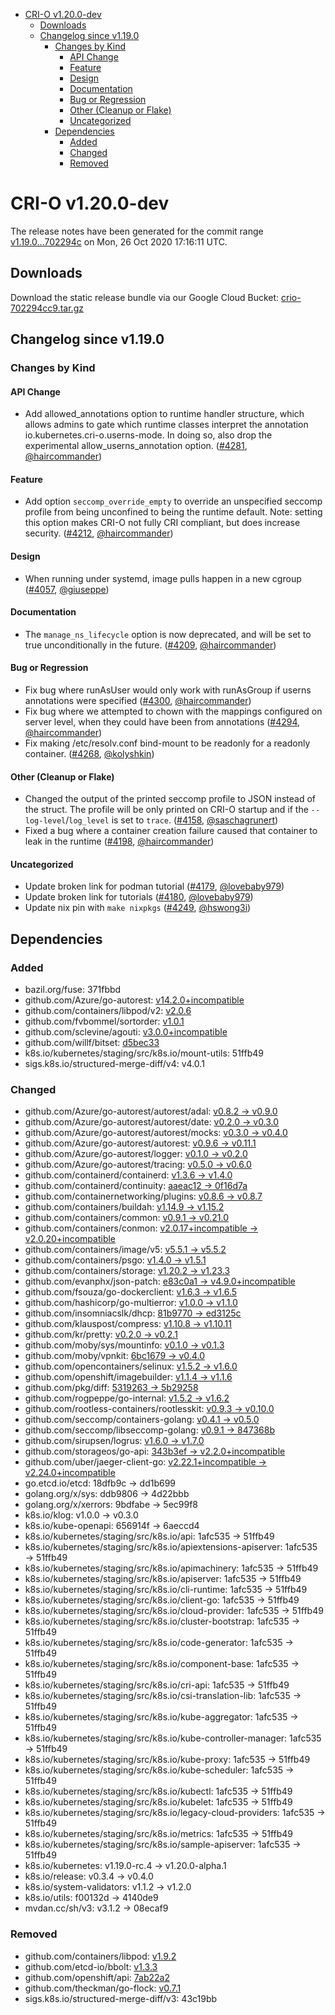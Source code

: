 - [CRI-O v1.20.0-dev](#cri-o-v1200-dev)
  - [Downloads](#downloads)
  - [Changelog since v1.19.0](#changelog-since-v1190)
    - [Changes by Kind](#changes-by-kind)
      - [API Change](#api-change)
      - [Feature](#feature)
      - [Design](#design)
      - [Documentation](#documentation)
      - [Bug or Regression](#bug-or-regression)
      - [Other (Cleanup or Flake)](#other-cleanup-or-flake)
      - [Uncategorized](#uncategorized)
    - [Dependencies](#dependencies)
      - [Added](#added)
      - [Changed](#changed)
      - [Removed](#removed)

# CRI-O v1.20.0-dev

The release notes have been generated for the commit range
[v1.19.0...702294c](https://github.com/cri-o/cri-o/compare/v1.19.0...702294cc9cf5d7daa2245c3f6076f0513161035b) on Mon, 26 Oct 2020 17:16:11 UTC.

## Downloads

Download the static release bundle via our Google Cloud Bucket:
[crio-702294cc9.tar.gz][0]

[0]: https://storage.googleapis.com/k8s-conform-cri-o/artifacts/crio-702294cc9.tar.gz

## Changelog since v1.19.0

### Changes by Kind

#### API Change
 - Add allowed_annotations option to runtime handler structure, which allows admins to gate which runtime classes interpret the annotation io.kubernetes.cri-o.userns-mode. In doing so, also drop the experimental allow_userns_annotation option. ([#4281](https://github.com/cri-o/cri-o/pull/4281), [@haircommander](https://github.com/haircommander))

#### Feature
 - Add option `seccomp_override_empty` to override an unspecified seccomp profile from being unconfined to being the runtime default. Note: setting this option makes CRI-O not fully CRI compliant, but does increase security. ([#4212](https://github.com/cri-o/cri-o/pull/4212), [@haircommander](https://github.com/haircommander))

#### Design
 - When running under systemd, image pulls happen in a new cgroup ([#4057](https://github.com/cri-o/cri-o/pull/4057), [@giuseppe](https://github.com/giuseppe))

#### Documentation
 - The `manage_ns_lifecycle` option is now deprecated, and will be set to true unconditionally in the future. ([#4209](https://github.com/cri-o/cri-o/pull/4209), [@haircommander](https://github.com/haircommander))

#### Bug or Regression
 - Fix bug where runAsUser would only work with runAsGroup if userns annotations were specified ([#4300](https://github.com/cri-o/cri-o/pull/4300), [@haircommander](https://github.com/haircommander))
 - Fix bug where we attempted to chown with the mappings configured on server level, when they could have been from annotations ([#4294](https://github.com/cri-o/cri-o/pull/4294), [@haircommander](https://github.com/haircommander))
 - Fix making /etc/resolv.conf bind-mount to be readonly for a readonly container. ([#4268](https://github.com/cri-o/cri-o/pull/4268), [@kolyshkin](https://github.com/kolyshkin))

#### Other (Cleanup or Flake)
 - Changed the output of the printed seccomp profile to JSON instead of the struct. The profile will be only printed on CRI-O startup and if the `--log-level`/`log_level` is set to `trace`. ([#4158](https://github.com/cri-o/cri-o/pull/4158), [@saschagrunert](https://github.com/saschagrunert))
 - Fixed a bug where a container creation failure caused that container to leak in the runtime ([#4198](https://github.com/cri-o/cri-o/pull/4198), [@haircommander](https://github.com/haircommander))

#### Uncategorized
 - Update broken link for podman tutorial ([#4179](https://github.com/cri-o/cri-o/pull/4179), [@lovebaby979](https://github.com/lovebaby979))
 - Update broken link for tutorials ([#4180](https://github.com/cri-o/cri-o/pull/4180), [@lovebaby979](https://github.com/lovebaby979))
 - Update nix pin with `make nixpkgs` ([#4249](https://github.com/cri-o/cri-o/pull/4249), [@hswong3i](https://github.com/hswong3i))

## Dependencies

### Added
- bazil.org/fuse: 371fbbd
- github.com/Azure/go-autorest: [v14.2.0+incompatible](https://github.com/Azure/go-autorest/tree/v14.2.0)
- github.com/containers/libpod/v2: [v2.0.6](https://github.com/containers/libpod/v2/tree/v2.0.6)
- github.com/fvbommel/sortorder: [v1.0.1](https://github.com/fvbommel/sortorder/tree/v1.0.1)
- github.com/sclevine/agouti: [v3.0.0+incompatible](https://github.com/sclevine/agouti/tree/v3.0.0)
- github.com/willf/bitset: [d5bec33](https://github.com/willf/bitset/tree/d5bec33)
- k8s.io/kubernetes/staging/src/k8s.io/mount-utils: 51ffb49
- sigs.k8s.io/structured-merge-diff/v4: v4.0.1

### Changed
- github.com/Azure/go-autorest/autorest/adal: [v0.8.2 → v0.9.0](https://github.com/Azure/go-autorest/autorest/adal/compare/v0.8.2...v0.9.0)
- github.com/Azure/go-autorest/autorest/date: [v0.2.0 → v0.3.0](https://github.com/Azure/go-autorest/autorest/date/compare/v0.2.0...v0.3.0)
- github.com/Azure/go-autorest/autorest/mocks: [v0.3.0 → v0.4.0](https://github.com/Azure/go-autorest/autorest/mocks/compare/v0.3.0...v0.4.0)
- github.com/Azure/go-autorest/autorest: [v0.9.6 → v0.11.1](https://github.com/Azure/go-autorest/autorest/compare/v0.9.6...v0.11.1)
- github.com/Azure/go-autorest/logger: [v0.1.0 → v0.2.0](https://github.com/Azure/go-autorest/logger/compare/v0.1.0...v0.2.0)
- github.com/Azure/go-autorest/tracing: [v0.5.0 → v0.6.0](https://github.com/Azure/go-autorest/tracing/compare/v0.5.0...v0.6.0)
- github.com/containerd/containerd: [v1.3.6 → v1.4.0](https://github.com/containerd/containerd/compare/v1.3.6...v1.4.0)
- github.com/containerd/continuity: [aaeac12 → 0f16d7a](https://github.com/containerd/continuity/compare/aaeac12...0f16d7a)
- github.com/containernetworking/plugins: [v0.8.6 → v0.8.7](https://github.com/containernetworking/plugins/compare/v0.8.6...v0.8.7)
- github.com/containers/buildah: [v1.14.9 → v1.15.2](https://github.com/containers/buildah/compare/v1.14.9...v1.15.2)
- github.com/containers/common: [v0.9.1 → v0.21.0](https://github.com/containers/common/compare/v0.9.1...v0.21.0)
- github.com/containers/conmon: [v2.0.17+incompatible → v2.0.20+incompatible](https://github.com/containers/conmon/compare/v2.0.17...v2.0.20)
- github.com/containers/image/v5: [v5.5.1 → v5.5.2](https://github.com/containers/image/v5/compare/v5.5.1...v5.5.2)
- github.com/containers/psgo: [v1.4.0 → v1.5.1](https://github.com/containers/psgo/compare/v1.4.0...v1.5.1)
- github.com/containers/storage: [v1.20.2 → v1.23.3](https://github.com/containers/storage/compare/v1.20.2...v1.23.3)
- github.com/evanphx/json-patch: [e83c0a1 → v4.9.0+incompatible](https://github.com/evanphx/json-patch/compare/e83c0a1...v4.9.0)
- github.com/fsouza/go-dockerclient: [v1.6.3 → v1.6.5](https://github.com/fsouza/go-dockerclient/compare/v1.6.3...v1.6.5)
- github.com/hashicorp/go-multierror: [v1.0.0 → v1.1.0](https://github.com/hashicorp/go-multierror/compare/v1.0.0...v1.1.0)
- github.com/insomniacslk/dhcp: [81b9770 → ed3125c](https://github.com/insomniacslk/dhcp/compare/81b9770...ed3125c)
- github.com/klauspost/compress: [v1.10.8 → v1.10.11](https://github.com/klauspost/compress/compare/v1.10.8...v1.10.11)
- github.com/kr/pretty: [v0.2.0 → v0.2.1](https://github.com/kr/pretty/compare/v0.2.0...v0.2.1)
- github.com/moby/sys/mountinfo: [v0.1.0 → v0.1.3](https://github.com/moby/sys/mountinfo/compare/v0.1.0...v0.1.3)
- github.com/moby/vpnkit: [6bc1679 → v0.4.0](https://github.com/moby/vpnkit/compare/6bc1679...v0.4.0)
- github.com/opencontainers/selinux: [v1.5.2 → v1.6.0](https://github.com/opencontainers/selinux/compare/v1.5.2...v1.6.0)
- github.com/openshift/imagebuilder: [v1.1.4 → v1.1.6](https://github.com/openshift/imagebuilder/compare/v1.1.4...v1.1.6)
- github.com/pkg/diff: [5319263 → 5b29258](https://github.com/pkg/diff/compare/5319263...5b29258)
- github.com/rogpeppe/go-internal: [v1.5.2 → v1.6.2](https://github.com/rogpeppe/go-internal/compare/v1.5.2...v1.6.2)
- github.com/rootless-containers/rootlesskit: [v0.9.3 → v0.10.0](https://github.com/rootless-containers/rootlesskit/compare/v0.9.3...v0.10.0)
- github.com/seccomp/containers-golang: [v0.4.1 → v0.5.0](https://github.com/seccomp/containers-golang/compare/v0.4.1...v0.5.0)
- github.com/seccomp/libseccomp-golang: [v0.9.1 → 847368b](https://github.com/seccomp/libseccomp-golang/compare/v0.9.1...847368b)
- github.com/sirupsen/logrus: [v1.6.0 → v1.7.0](https://github.com/sirupsen/logrus/compare/v1.6.0...v1.7.0)
- github.com/storageos/go-api: [343b3ef → v2.2.0+incompatible](https://github.com/storageos/go-api/compare/343b3ef...v2.2.0)
- github.com/uber/jaeger-client-go: [v2.22.1+incompatible → v2.24.0+incompatible](https://github.com/uber/jaeger-client-go/compare/v2.22.1...v2.24.0)
- go.etcd.io/etcd: 18dfb9c → dd1b699
- golang.org/x/sys: ddb9806 → 4d22bbb
- golang.org/x/xerrors: 9bdfabe → 5ec99f8
- k8s.io/klog: v1.0.0 → v0.3.0
- k8s.io/kube-openapi: 656914f → 6aeccd4
- k8s.io/kubernetes/staging/src/k8s.io/api: 1afc535 → 51ffb49
- k8s.io/kubernetes/staging/src/k8s.io/apiextensions-apiserver: 1afc535 → 51ffb49
- k8s.io/kubernetes/staging/src/k8s.io/apimachinery: 1afc535 → 51ffb49
- k8s.io/kubernetes/staging/src/k8s.io/apiserver: 1afc535 → 51ffb49
- k8s.io/kubernetes/staging/src/k8s.io/cli-runtime: 1afc535 → 51ffb49
- k8s.io/kubernetes/staging/src/k8s.io/client-go: 1afc535 → 51ffb49
- k8s.io/kubernetes/staging/src/k8s.io/cloud-provider: 1afc535 → 51ffb49
- k8s.io/kubernetes/staging/src/k8s.io/cluster-bootstrap: 1afc535 → 51ffb49
- k8s.io/kubernetes/staging/src/k8s.io/code-generator: 1afc535 → 51ffb49
- k8s.io/kubernetes/staging/src/k8s.io/component-base: 1afc535 → 51ffb49
- k8s.io/kubernetes/staging/src/k8s.io/cri-api: 1afc535 → 51ffb49
- k8s.io/kubernetes/staging/src/k8s.io/csi-translation-lib: 1afc535 → 51ffb49
- k8s.io/kubernetes/staging/src/k8s.io/kube-aggregator: 1afc535 → 51ffb49
- k8s.io/kubernetes/staging/src/k8s.io/kube-controller-manager: 1afc535 → 51ffb49
- k8s.io/kubernetes/staging/src/k8s.io/kube-proxy: 1afc535 → 51ffb49
- k8s.io/kubernetes/staging/src/k8s.io/kube-scheduler: 1afc535 → 51ffb49
- k8s.io/kubernetes/staging/src/k8s.io/kubectl: 1afc535 → 51ffb49
- k8s.io/kubernetes/staging/src/k8s.io/kubelet: 1afc535 → 51ffb49
- k8s.io/kubernetes/staging/src/k8s.io/legacy-cloud-providers: 1afc535 → 51ffb49
- k8s.io/kubernetes/staging/src/k8s.io/metrics: 1afc535 → 51ffb49
- k8s.io/kubernetes/staging/src/k8s.io/sample-apiserver: 1afc535 → 51ffb49
- k8s.io/kubernetes: v1.19.0-rc.4 → v1.20.0-alpha.1
- k8s.io/release: v0.3.4 → v0.4.0
- k8s.io/system-validators: v1.1.2 → v1.2.0
- k8s.io/utils: f00132d → 4140de9
- mvdan.cc/sh/v3: v3.1.2 → 08ecaf9

### Removed
- github.com/containers/libpod: [v1.9.2](https://github.com/containers/libpod/tree/v1.9.2)
- github.com/etcd-io/bbolt: [v1.3.3](https://github.com/etcd-io/bbolt/tree/v1.3.3)
- github.com/openshift/api: [7ab22a2](https://github.com/openshift/api/tree/7ab22a2)
- github.com/theckman/go-flock: [v0.7.1](https://github.com/theckman/go-flock/tree/v0.7.1)
- sigs.k8s.io/structured-merge-diff/v3: 43c19bb

